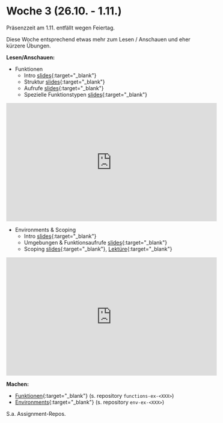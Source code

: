 #  Woche 3 (26.10. - 1.11.)

Präsenzzeit am 1.11. entfällt wegen Feiertag.  

Diese Woche entsprechend etwas mehr zum Lesen / Anschauen und eher kürzere Übungen.  

**Lesen/Anschauen:**

- Funktionen
  - Intro [slides](slides/functions-intro.html){:target="_blank"}
  - Struktur [slides](slides/functions-structure.html){:target="_blank"}
  - Aufrufe [slides](slides/functions-functioncalls.html){:target="_blank"}
  - Spezielle Funktionstypen [slides](slides/functions-specialfunctions.html){:target="_blank"}
<iframe width="560" height="315" src="https://www.youtube-nocookie.com/embed/videoseries?list=PLMyWaJl2LoXy_bGp39GNf9CkQr9kSV-tt" frameborder="0" allow="accelerometer; autoplay; encrypted-media; gyroscope; picture-in-picture" allowfullscreen></iframe>


- Environments & Scoping
  - Intro [slides](slides/environments-intro.html){:target="_blank"}
  - Umgebungen & Funktionsaufrufe [slides](slides/environments-functions-calls.html){:target="_blank"}
  - Scoping [slides](slides/environments-scoping.html){:target="_blank"}, [Lektüre](ex/env-scoping-reading-ex.html){:target="_blank"}  
<iframe width="560" height="315" src="https://www.youtube-nocookie.com/embed/videoseries?list=PLMyWaJl2LoXy7bRSglA2XlaCPb4ErRwyJ" frameborder="0" allow="accelerometer; autoplay; encrypted-media; gyroscope; picture-in-picture" allowfullscreen></iframe>
  
**Machen:**

- [Funktionen](ex/functions-ex.html){:target="_blank"} (s. repository `functions-ex-<XXX>`)
- [Environments](ex/env-ex.html){:target="_blank"} (s. repository `env-ex-<XXX>`)

S.a. Assignment-Repos.
